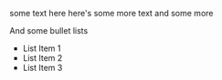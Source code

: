 some text here
here's some more text
and some more


And some bullet lists

<UL TYPE="square">
<LI>List Item 1
<LI>List Item 2
<LI>List Item 3
</UL>



